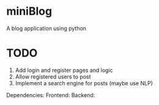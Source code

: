 # miniBlog
A blog application using python

# TODO
1. Add login and register pages and logic
2. Allow registered users to post
3. Implement a search engine for posts (maybe use NLP)

Dependencies:
Frontend:
Backend: